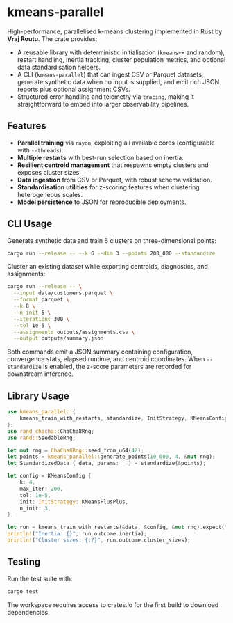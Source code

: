 # kmeans-parallel

High-performance, parallelised k-means clustering implemented in Rust by **Vraj Routu**. The crate provides:

- A reusable library with deterministic initialisation (`kmeans++` and random), restart handling, inertia tracking, cluster population metrics, and optional data standardisation helpers.
- A CLI (`kmeans-parallel`) that can ingest CSV or Parquet datasets, generate synthetic data when no input is supplied, and emit rich JSON reports plus optional assignment CSVs.
- Structured error handling and telemetry via `tracing`, making it straightforward to embed into larger observability pipelines.

## Features

- **Parallel training** via `rayon`, exploiting all available cores (configurable with `--threads`).
- **Multiple restarts** with best-run selection based on inertia.
- **Resilient centroid management** that respawns empty clusters and exposes cluster sizes.
- **Data ingestion** from CSV or Parquet, with robust schema validation.
- **Standardisation utilities** for z-scoring features when clustering heterogeneous scales.
- **Model persistence** to JSON for reproducible deployments.

## CLI Usage

Generate synthetic data and train 6 clusters on three-dimensional points:

```bash
cargo run --release -- --k 6 --dim 3 --points 200_000 --standardize
```

Cluster an existing dataset while exporting centroids, diagnostics, and assignments:

```bash
cargo run --release -- \
  --input data/customers.parquet \
  --format parquet \
  --k 8 \
  --n-init 5 \
  --iterations 300 \
  --tol 1e-5 \
  --assignments outputs/assignments.csv \
  --output outputs/summary.json
```

Both commands emit a JSON summary containing configuration, convergence stats, elapsed runtime, and centroid coordinates. When `--standardize` is enabled, the z-score parameters are recorded for downstream inference.

## Library Usage

```rust
use kmeans_parallel::{
    kmeans_train_with_restarts, standardize, InitStrategy, KMeansConfig,
};
use rand_chacha::ChaCha8Rng;
use rand::SeedableRng;

let mut rng = ChaCha8Rng::seed_from_u64(42);
let points = kmeans_parallel::generate_points(10_000, 4, &mut rng);
let StandardizedData { data, params: _ } = standardize(&points);

let config = KMeansConfig {
    k: 4,
    max_iter: 200,
    tol: 1e-5,
    init: InitStrategy::KMeansPlusPlus,
    n_init: 3,
};

let run = kmeans_train_with_restarts(&data, &config, &mut rng).expect("training succeeds");
println!("Inertia: {}", run.outcome.inertia);
println!("Cluster sizes: {:?}", run.outcome.cluster_sizes);
```

## Testing

Run the test suite with:

```bash
cargo test
```

The workspace requires access to crates.io for the first build to download dependencies.
